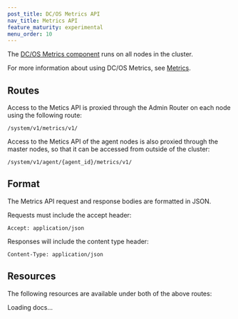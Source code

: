 ```yaml
---
post_title: DC/OS Metrics API
nav_title: Metrics API
feature_maturity: experimental
menu_order: 10
---
```


The [DC/OS Metrics component](/docs/1.9/overview/architecture/components/#dcos-metrics) runs on all nodes in the cluster.

For more information about using DC/OS Metrics, see [Metrics](/docs/1.9/administration/metrics/).


## Routes

Access to the Metics API is proxied through the Admin Router on each node using the following route:

```
/system/v1/metrics/v1/
```

Access to the Metics API of the agent nodes is also proxied through the master nodes, so that it can be accessed from outside of the cluster:

```
/system/v1/agent/{agent_id}/metrics/v1/
```


## Format

The Metrics API request and response bodies are formatted in JSON.

Requests must include the accept header:

```
Accept: application/json
```

Responses will include the content type header:

```
Content-Type: application/json
```


## Resources

The following resources are available under both of the above routes:

<div class="swagger-section">
  <div id="message-bar" class="swagger-ui-wrap message-success" data-sw-translate=""></div>
  <div id="swagger-ui-container" class="swagger-ui-wrap" data-api="/docs/1.9/api/dcos-metrics.yaml">

  <div class="info" id="api_info">
    <div class="info_title">Loading docs...</div>
  <div class="info_description markdown"></div>
</div>
